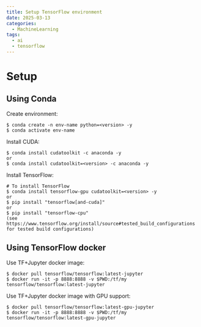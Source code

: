 ```yaml
---
title: Setup TensorFlow environment
date: 2025-03-13
categories:
  - MachineLearning
tags:
  - ai
  - tensorflow
---
```

# Setup

## Using Conda

Create environment:
```shell
$ conda create -n env-name python=<version> -y
$ conda activate env-name
```

Install CUDA:
```shell
$ conda install cudatoolkit -c anaconda -y
or
$ conda install cudatoolkit=<version> -c anaconda -y
```

Install TensorFlow:
```shell
# To install TensorFlow
$ conda install tensorflow-gpu cudatoolkit=<version> -y
or
$ pip install "tensorflow[and-cuda]"
or
$ pip install "tensorflow-cpu"
(see https://www.tensorflow.org/install/source#tested_build_configurations for tested build configurations)
```

## Using TensorFlow docker

Use TF+Jupyter docker image:
```shell
$ docker pull tensorflow/tensorflow:latest-jupyter
$ docker run -it -p 8888:8888 -v $PWD:/tf/my tensorflow/tensorflow:latest-jupyter
```

Use TF+Jupyter docker image with GPU support:
```shell
$ docker pull tensorflow/tensorflow:latest-gpu-jupyter
$ docker run -it -p 8888:8888 -v $PWD:/tf/my tensorflow/tensorflow:latest-gpu-jupyter
```